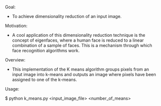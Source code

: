 Goal:

+ To achieve dimensionality reduction of an input image.

Motivation:

+ A cool application of this dimensionality reduction technique is the concept of eigenfaces, where a human face is reduced to a linear combination of a sample of faces. This is a mechanism through which face recognition algorithms work.

Overview:

+ This implementation of the K means algorithm groups pixels from an input image into k-means and outputs an image where pixels have been assigned to one of the k-means.

Usage:

$     python k_means.py <input_image_file> <number_of_means>
